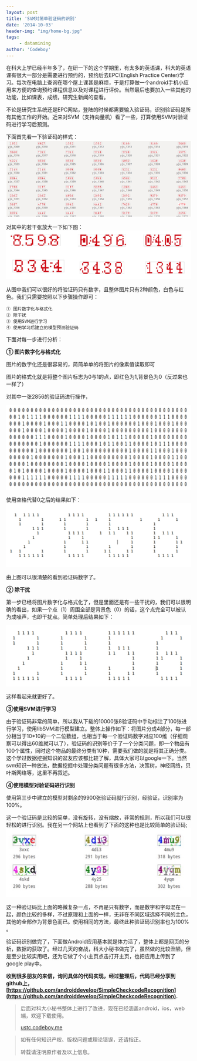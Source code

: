 ```yaml
---
layout: post
title: 'SVM对简单验证码的识别'
date: '2014-10-03'
header-img: "img/home-bg.jpg"
tags:
     - datamining
author: 'Codeboy'
---
```

在科大上学已经半年多了，在研一下的这个学期里，有太多的英语课，科大的英语课有很大一部分是需要进行预约的，预约后去EPC(English Practice Center)学习。每次在电脑上查询在哪个屋上课甚是麻烦，于是打算做一个android手机小应用来方便的查询预约课程信息以及对课程进行评价。当然最后也要加入一些其他的功能，比如课表，成绩，研究生新闻的查看。

不论是研究生系统还是EPC网站，登陆的时候都需要输入验证码，识别验证码是所有其他工作的开始。近来对SVM（支持向量机）看了一些，打算使用SVM对验证码进行学习后预测。

下面首先看一下验证码的样式：
![img](/img/svm-checkcode1.jpg)

对其中的若干张放大一下如下图：
![img](/img/svm-checkcode2.jpg)

从图中我们可以很好的将验证码只有数字，且整体图片只有2种颜色，白色与红色。我们只需要按照以下步骤操作即可：

	① 图片数字化与格式化
	② 除干扰
	③ 使用SVM进行学习
	④ 使用学习后建立的模型预测验证码
	

下面对每一步进行分析：

**① 图片数字化与格式化**

图片的数字化还是很容易的，简简单单的将图片的像素值读取即可

图片的格式化就是将整个图片标志为0与1的点，即红色为1,背景色为0（反过来也一样了）

对其中一张2856的验证码进行操作，


![img](/img/svm-checkcode3.jpg)

使用空格代替0之后的结果如下：
![img](/img/svm-checkcode4.jpg)

由上图可以很清楚的看到验证码数字了。


**② 除干扰**

第一步已经将图片数字化与格式化了，但是里面还是有一些干扰的，我们可以很明确的看出，如果一个点（1）周围全部是背景色（0）的话，这个点完全可以被认为成噪声，也即干扰点。简单处理后结果如下：


![img](/img/svm-checkcode5.jpg)

这样看起来就更好了。

**③使用SVM进行学习**

由于验证码非常的简单，所以我从下载的10000张8验证码中手动标注了100张进行学习，使用libSVM进行模型建立。整体上操作如下：将图片分成4部分，每一部分相当于10*10的一个二位数组，也相当于每一个验证码数字对应100维（仔细观察可以得出60维就可以了），验证码的识别等价于了一个分类问题，即一个物品有100个属性，同时这个物品的最终分类有10种，需要我们做的就是将其正确分类。这个学过数据挖掘知识的盆友应该都比较了解，具体大家可以google一下。当然svm知识一种放法，数据挖掘中处理分类问题有很多方法，决策树，神经网络，贝叶斯网络等，这里不再叙述。

**④使用模型对验证码进行识别**

使用第三步中建立的模型对剩余的9900张验证码就行识别，经验证，识别率为100%。

这一个验证码是比较的简单，没有旋转，没有缩放，非常的规则，所以我们可以很轻松的进行识别。我在另一个网站上也看到了下面的这种也是比较简单的验证码;
![img](/img/svm-checkcode6.jpg)

这一种验证码比上面的略微复杂一点，不再是只有数字，而是数字和字母混在一起，颜色比较的多样，不过原理和上面的一样，无非在不同区域选择不同的主色，其他的全部作为背景色而已。使用相同的方法，最终此种验证码识别率也为100% 。

验证码识别做完了，下面做Android应用基本就是体力活了，整体上都是网页的分析，数据的获取了。经过几天的奋战，科大小秘书做完了，虽然做的比较丑陋，但是至少比较实用吧，还为它做了个小主页点击打开主页，也把应用上传到了google play中。

**收到很多朋友的来信，询问具体的代码实现，经过整理后，代码已经分享到github上，[https://github.com/androiddevelop/SimpleCheckcodeRecognition](https://github.com/androiddevelop/SimpleCheckcodeRecognition).**

> 后面对科大小秘书整体上进行了改进，现在已经涵盖android，ios，web端，欢迎下载使用。 
>
> [ustc.codeboy.me](http://ustc.codeboy.me)
>

>
> 如有任何知识产权、版权问题或理论错误，还请指正。
>
> 转载请注明原作者及以上信息。


